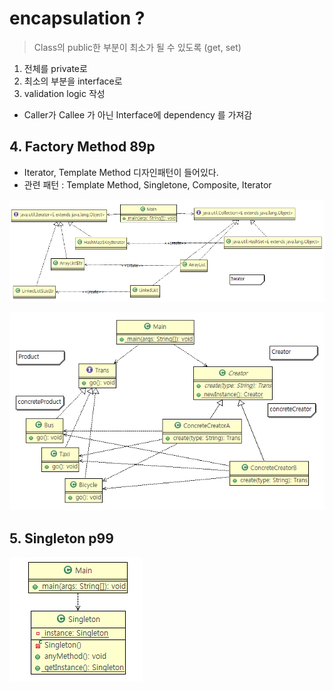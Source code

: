 # encapsulation ?
> Class의 public한 부분이 최소가 될 수 있도록 (get, set)
1. 전체를 private로
2. 최소의 부분을 interface로
3. validation logic 작성
- Caller가 Callee 가 아닌 Interface에 dependency 를 가져감

## 4. Factory Method 89p
- Iterator, Template Method 디자인패턴이 들어있다.
- 관련 패턴 : Template Method, Singletone, Composite, Iterator

![factoryMethod1](../cr_FactoryMethod2/img1.PNG)


![factoryMethod2](../cr_FactoryMethod2/img2.PNG)

## 5. Singleton p99


![factoryMethod2](../cr_Singleton2/img.PNG)